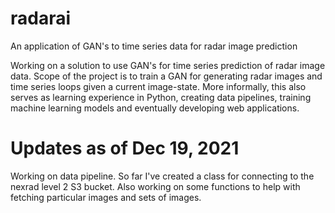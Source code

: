 # radarai
An application of GAN's to time series data for radar image prediction

Working on a solution to use GAN's for time series prediction of radar image data. Scope of the project is to train a GAN for generating radar images and time series loops given a current image-state. More informally, this also serves as learning experience in Python, creating data pipelines, training machine learning models and eventually developing web applications. 

# Updates as of Dec 19, 2021
Working on data pipeline. So far I've created a class for connecting to the nexrad level 2 S3 bucket. Also working on some functions to help with fetching particular
images and sets of images.

